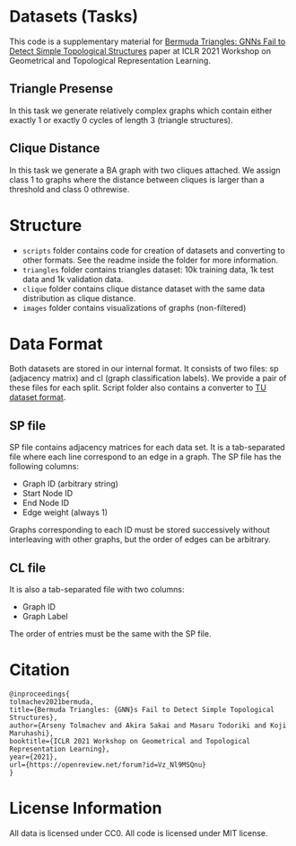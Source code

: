 # Datasets (Tasks)
This code is a supplementary material for 
[Bermuda Triangles: GNNs Fail to Detect Simple Topological Structures](https://openreview.net/forum?id=M-z0exL_fiF) paper at 
ICLR 2021 Workshop on Geometrical and Topological Representation Learning.

## Triangle Presense

In this task we generate relatively complex graphs which contain either exactly 1 or exactly 0
cycles of length 3 (triangle structures).

## Clique Distance

In this task we generate a BA graph with two cliques attached.
We assign class 1 to graphs where the distance between cliques is larger than a threshold and class 0 othrewise.

# Structure

* `scripts` folder contains code for creation of datasets and converting to other formats.
See the readme inside the folder for more information.
* `triangles` folder contains triangles dataset: 10k training data, 1k test data and 1k validation data.
* `clique` folder contains clique distance dataset with the same data distribution as clique distance.
* `images` folder contains visualizations of graphs (non-filtered)

# Data Format

Both datasets are stored in our internal format.
It consists of two files: sp (adjacency matrix) and cl (graph classification labels).
We provide a pair of these files for each split.
Script folder also contains a converter to [TU dataset format](https://chrsmrrs.github.io/datasets/).

## SP file

SP file contains adjacency matrices for each data set.
It is a tab-separated file where each line correspond to an edge in a graph.
The SP file has the following columns:

* Graph ID (arbitrary string)
* Start Node ID
* End Node ID
* Edge weight (always 1)

Graphs corresponding to each ID must be stored successively without interleaving with other graphs,
but the order of edges can be arbitrary.

## CL file

It is also a tab-separated file with two columns:

* Graph ID
* Graph Label

The order of entries must be the same with the SP file.

# Citation
```
@inproceedings{
tolmachev2021bermuda,
title={Bermuda Triangles: {GNN}s Fail to Detect Simple Topological Structures},
author={Arseny Tolmachev and Akira Sakai and Masaru Todoriki and Koji Maruhashi},
booktitle={ICLR 2021 Workshop on Geometrical and Topological Representation Learning},
year={2021},
url={https://openreview.net/forum?id=Vz_Nl9MSQnu}
}
```

# License Information

All data is licensed under CC0.
All code is licensed under MIT license.
